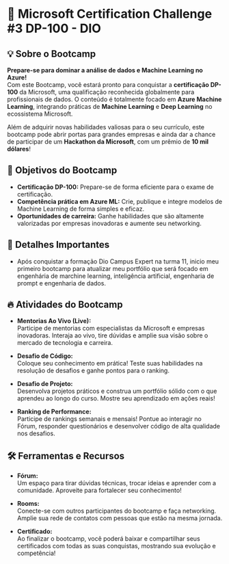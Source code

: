 
# 🚀 Microsoft Certification Challenge #3 DP-100 - DIO

## 💡 Sobre o Bootcamp

**Prepare-se para dominar a análise de dados e Machine Learning no Azure!**  
Com este Bootcamp, você estará pronto para conquistar a **certificação DP-100** da Microsoft, uma qualificação reconhecida globalmente para profissionais de dados. O conteúdo é totalmente focado em **Azure Machine Learning**, integrando práticas de **Machine Learning** e **Deep Learning** no ecossistema Microsoft.

Além de adquirir novas habilidades valiosas para o seu currículo, este bootcamp pode abrir portas para grandes empresas e ainda dar a chance de participar de um **Hackathon da Microsoft**, com um prêmio de **10 mil dólares**!

## 🎯 Objetivos do Bootcamp
- **Certificação DP-100:** Prepare-se de forma eficiente para o exame de certificação.
- **Competência prática em Azure ML:** Crie, publique e integre modelos de Machine Learning de forma simples e eficaz.
- **Oportunidades de carreira:** Ganhe habilidades que são altamente valorizadas por empresas inovadoras e aumente seu networking.

## 📅 Detalhes Importantes
- Após conquistar a formação Dio Campus Expert na turma 11, inicio meu primeiro bootcamp para atualizar meu portfólio que será focado em engenhária de marchine learning, inteligência artificial, engenharia de prompt e engenharia de dados.

## 🔥 Atividades do Bootcamp

- **Mentorias Ao Vivo (Live):**  
  Participe de mentorias com especialistas da Microsoft e empresas inovadoras. Interaja ao vivo, tire dúvidas e amplie sua visão sobre o mercado de tecnologia e carreira.

- **Desafio de Código:**  
  Coloque seu conhecimento em prática! Teste suas habilidades na resolução de desafios e ganhe pontos para o ranking.

- **Desafio de Projeto:**  
  Desenvolva projetos práticos e construa um portfólio sólido com o que aprendeu ao longo do curso. Mostre seu aprendizado em ações reais!

- **Ranking de Performance:**  
  Participe de rankings semanais e mensais! Pontue ao interagir no Fórum, responder questionários e desenvolver código de alta qualidade nos desafios.

## 🛠️ Ferramentas e Recursos

- **Fórum:**  
  Um espaço para tirar dúvidas técnicas, trocar ideias e aprender com a comunidade. Aproveite para fortalecer seu conhecimento!

- **Rooms:**  
  Conecte-se com outros participantes do bootcamp e faça networking. Amplie sua rede de contatos com pessoas que estão na mesma jornada.

- **Certificado:**  
  Ao finalizar o bootcamp, você poderá baixar e compartilhar seus certificados com todas as suas conquistas, mostrando sua evolução e competência!

